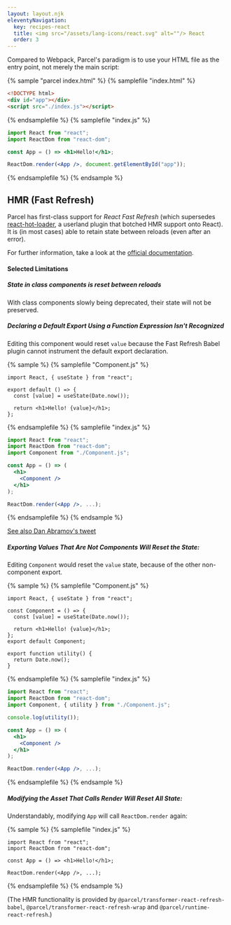 ```yaml
---
layout: layout.njk
eleventyNavigation:
  key: recipes-react
  title: <img src="/assets/lang-icons/react.svg" alt=""/> React
  order: 3
---
```


Compared to Webpack, Parcel's paradigm is to use your HTML file as the entry point, not merely the main script:

{% sample "parcel index.html" %}
{% samplefile "index.html" %}

```html
<!DOCTYPE html>
<div id="app"></div>
<script src="./index.js"></script>
```

{% endsamplefile %}
{% samplefile "index.js" %}

```jsx
import React from "react";
import ReactDom from "react-dom";

const App = () => <h1>Hello!</h1>;

ReactDom.render(<App />, document.getElementById("app"));
```

{% endsamplefile %}
{% endsample %}

## HMR (Fast Refresh)

Parcel has first-class support for _React Fast Refresh_ (which supersedes [react-hot-loader](https://github.com/gaearon/react-hot-loader), a userland plugin that botched HMR support onto React). It is (in most cases) able to retain state between reloads (even after an error).

For further information, take a look at the [official documentation](https://reactnative.dev/docs/fast-refresh).

#### Selected Limitations

##### State in class components is reset between reloads

With class components slowly being deprecated, their state will not be preserved.

##### Declaring a Default Export Using a Function Expression Isn't Recognized

Editing this component would reset `value` because the Fast Refresh Babel plugin cannot instrument the default export declaration.

{% sample %}
{% samplefile "Component.js" %}

```jsx/2
import React, { useState } from "react";

export default () => {
  const [value] = useState(Date.now());

  return <h1>Hello! {value}</h1>;
};
```

{% endsamplefile %}
{% samplefile "index.js" %}

```jsx
import React from "react";
import ReactDom from "react-dom";
import Component from "./Component.js";

const App = () => (
  <h1>
    <Component />
  </h1>
);

ReactDom.render(<App />, ...);
```

{% endsamplefile %}
{% endsample %}

[See also Dan Abramov's tweet](https://twitter.com/dan_abramov/status/1255229440860262400)

##### Exporting Values That Are Not Components Will Reset the State:

Editing `Component` would reset the `value` state, because of the other non-component export.

{% sample %}
{% samplefile "Component.js" %}

```jsx/5,9
import React, { useState } from "react";

const Component = () => {
  const [value] = useState(Date.now());

  return <h1>Hello! {value}</h1>;
};
export default Component;

export function utility() {
  return Date.now();
}
```

{% endsamplefile %}
{% samplefile "index.js" %}

```jsx
import React from "react";
import ReactDom from "react-dom";
import Component, { utility } from "./Component.js";

console.log(utility());

const App = () => (
  <h1>
    <Component />
  </h1>
);

ReactDom.render(<App />, ...);
```

{% endsamplefile %}
{% endsample %}

##### Modifying the Asset That Calls Render Will Reset All State:

Understandably, modifying `App` will call `ReactDom.render` again:

{% sample %}
{% samplefile "index.js" %}

```jsx/3,5
import React from "react";
import ReactDom from "react-dom";

const App = () => <h1>Hello!</h1>;

ReactDom.render(<App />, ...);
```

{% endsamplefile %}
{% endsample %}

(The HMR functionality is provided by `@parcel/transformer-react-refresh-babel`, `@parcel/transformer-react-refresh-wrap` and `@parcel/runtime-react-refresh`.)
